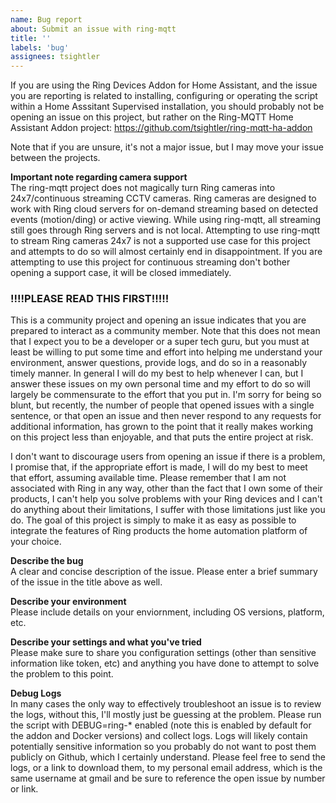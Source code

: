 ```yaml
---
name: Bug report
about: Submit an issue with ring-mqtt
title: ''
labels: 'bug'
assignees: tsightler
---
```


If you are using the Ring Devices Addon for Home Assistant, and the issue you are reporting is related to installing, configuring or operating the script within a Home Asssitant Supervised installation, you should probably not be opening an issue on this project, but rather on the Ring-MQTT Home Assistant Addon project:
https://github.com/tsightler/ring-mqtt-ha-addon

Note that if you are unsure, it's not a major issue, but I may move your issue between the projects.

**Important note regarding camera support**  
The ring-mqtt project does not magically turn Ring cameras into 24x7/continuous streaming CCTV cameras.  Ring cameras are designed to work with Ring cloud servers for on-demand streaming based on detected events (motion/ding) or active viewing.  While using ring-mqtt, all streaming still goes through Ring servers and is not local.  Attempting to use ring-mqtt to stream Ring cameras 24x7 is not a supported use case for this project and attempts to do so will almost certainly end in disappointment.  If you are attempting to use this project for continuous streaming don't bother opening a support case, it will be closed immediately.

### !!!!PLEASE READ THIS FIRST!!!!! ###
This is a community project and opening an issue indicates that you are prepared to interact as a community member.  Note that this does not mean that I expect you to be a developer or a super tech guru, but you must at least be willing to put some time and effort into helping me understand your environment, answer questions, provide logs, and do so in a reasonably timely manner.  In general I will do my best to help whenever I can, but I answer these issues on my own personal time and my effort to do so will largely be commensurate to the effort that you put in.  I'm sorry for being so blunt, but recently, the number of people that opened issues with a single sentence, or that open an issue and then never respond to any requests for additional information, has grown to the point that it really makes working on this project less than enjoyable, and that puts the entire project at risk.

I don't want to discourage users from opening an issue if there is a problem, I promise that, if the appropriate effort is made, I will do my best to meet that effort, assuming available time.  Please remember that I am not associated with Ring in any way, other than the fact that I own some of their products, I can't help you solve problems with your Ring devices and I can't do anything about their limitations, I suffer with those limitations just like you do.  The goal of this project is simply to make it as easy as possible to integrate the features of Ring products the home automation platform of your choice.

**Describe the bug**  
A clear and concise description of the issue.  Please enter a brief summary of the issue in the title above as well.

**Describe your environment**  
Please include details on your enviornment, including OS versions, platform, etc.

**Describe your settings and what you've tried**  
Please make sure to share you configuration settings (other than sensitive information like token, etc) and anything you have done to attempt to solve the problem to this point.

**Debug Logs**  
In many cases the only way to effectively troubleshoot an issue is to review the logs, without this, I'll mostly just be guessing at the problem.  Please run the script with DEBUG=ring-* enabled (note this is enabled by default for the addon and Docker versions) and collect logs.  Logs will likely contain potentially sensitive information so you probably do not want to post them publicly on Github, which I certainly understand.  Please feel free to send the logs, or a link to download them, to my personal email address, which is the same username at gmail and be sure to reference the open issue by number or link.
